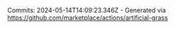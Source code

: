 Commits: 2024-05-14T14:09:23.346Z - Generated via https://github.com/marketplace/actions/artificial-grass
<br>
